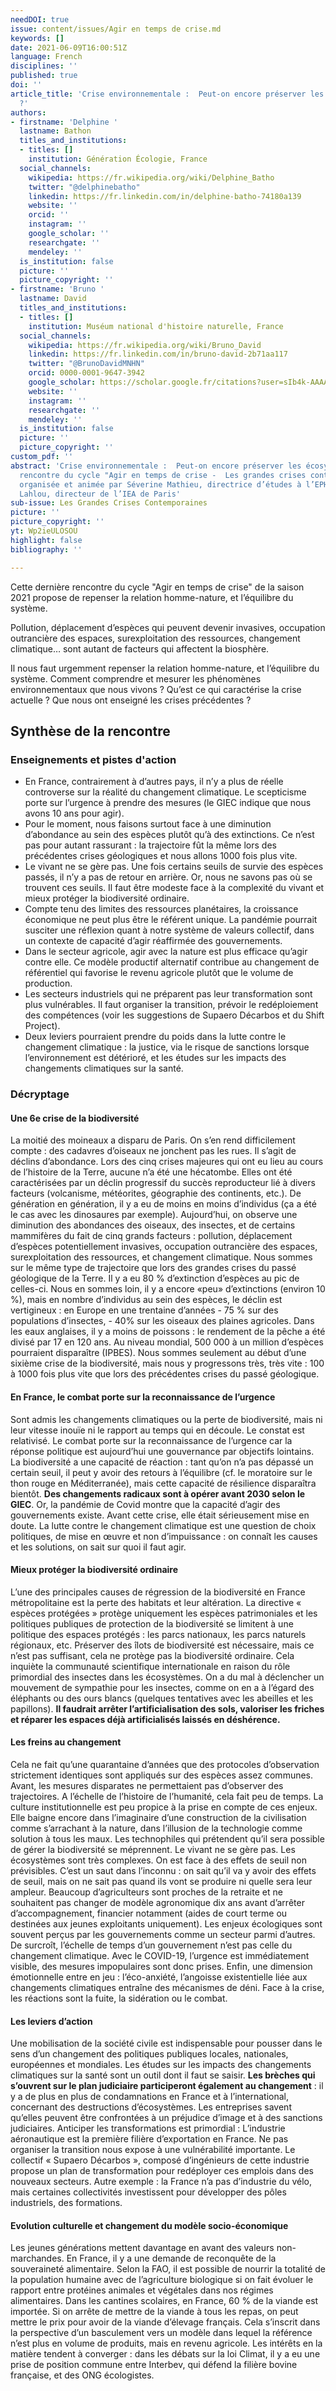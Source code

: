```yaml
---
needDOI: true
issue: content/issues/Agir en temps de crise.md
keywords: []
date: 2021-06-09T16:00:51Z
language: French
disciplines: ''
published: true
doi: ''
article_title: 'Crise environnementale :  Peut-on encore préserver les écosystèmes
  ?'
authors:
- firstname: 'Delphine '
  lastname: Bathon
  titles_and_institutions:
  - titles: []
    institution: Génération Écologie, France
  social_channels:
    wikipedia: https://fr.wikipedia.org/wiki/Delphine_Batho
    twitter: "@delphinebatho"
    linkedin: https://fr.linkedin.com/in/delphine-batho-74180a139
    website: ''
    orcid: ''
    instagram: ''
    google_scholar: ''
    researchgate: ''
    mendeley: ''
  is_institution: false
  picture: ''
  picture_copyright: ''
- firstname: 'Bruno '
  lastname: David
  titles_and_institutions:
  - titles: []
    institution: Muséum national d'histoire naturelle, France
  social_channels:
    wikipedia: https://fr.wikipedia.org/wiki/Bruno_David
    linkedin: https://fr.linkedin.com/in/bruno-david-2b71aa117
    twitter: "@BrunoDavidMNHN"
    orcid: 0000-0001-9647-3942
    google_scholar: https://scholar.google.fr/citations?user=sIb4k-AAAAAJ&hl=fr
    website: ''
    instagram: ''
    researchgate: ''
    mendeley: ''
  is_institution: false
  picture: ''
  picture_copyright: ''
custom_pdf: ''
abstract: 'Crise environnementale :  Peut-on encore préserver les écosystèmes ? :
  rencontre du cycle "Agir en temps de crise -  Les grandes crises contemporaines"
  organisée et animée par Séverine Mathieu, directrice d’études à l’EPHE-PSL, et Saadi
  Lahlou, directeur de l’IEA de Paris'
sub-issue: Les Grandes Crises Contemporaines
picture: ''
picture_copyright: ''
yt: Wp2ieULOSOU
highlight: false
bibliography: ''

---
```

Cette dernière rencontre du cycle "Agir en temps de crise" de la saison 2021 propose de repenser la relation homme-nature, et l’équilibre du système.

Pollution, déplacement d’espèces qui peuvent devenir invasives, occupation outrancière des espaces, surexploitation des ressources, changement climatique… sont autant de facteurs qui affectent la biosphère.

Il nous faut urgemment repenser la relation homme-nature, et l’équilibre du système. Comment comprendre et mesurer les phénomènes environnementaux que nous vivons ? Qu’est ce qui caractérise la crise actuelle ? Que nous ont enseigné les crises précédentes ?

<Youtube yt="Wp2ieULOSOU" caption ="Agir en temps de crise - Peut-on encore préserver les écosystèmes ?"></Youtube>

## Synthèse de la rencontre

### Enseignements et pistes d'action

* En France, contrairement à d’autres pays, il n’y a plus de réelle controverse sur la réalité du changement climatique. Le scepticisme porte sur l’urgence à prendre des mesures (le GIEC indique que nous avons 10 ans pour agir).
* Pour le moment, nous faisons surtout face à une diminution d’abondance au sein des espèces plutôt qu’à des extinctions. Ce n’est pas pour autant rassurant : la trajectoire fût la même lors des précédentes crises géologiques et nous allons 1000 fois plus vite.
* Le vivant ne se gère pas. Une fois certains seuils de survie des espèces passés, il n’y a pas de retour en arrière. Or, nous ne savons pas où se trouvent ces seuils. Il faut être modeste face à la complexité du vivant et mieux protéger la biodiversité ordinaire.
* Compte tenu des limites des ressources planétaires, la croissance économique ne peut plus être le référent unique. La pandémie pourrait susciter une réflexion quant à notre système de valeurs collectif, dans un contexte de capacité d’agir réaffirmée des gouvernements.
* Dans le secteur agricole, agir avec la nature est plus efficace qu’agir contre elle. Ce modèle productif alternatif contribue au changement de référentiel qui favorise le revenu agricole plutôt que le volume de production.
* Les secteurs industriels qui ne préparent pas leur transformation sont plus vulnérables. Il faut organiser la transition, prévoir le redéploiement des compétences (voir les suggestions de Supaero Décarbos et du Shift Project).
* Deux leviers pourraient prendre du poids dans la lutte contre le changement climatique : la justice, via le risque de sanctions lorsque l’environnement est détérioré, et les études sur les impacts des changements climatiques sur la santé.

### Décryptage

#### Une 6e crise de la biodiversité

La moitié des moineaux a disparu de Paris. On s’en rend difficilement compte : des cadavres d’oiseaux ne jonchent pas les rues. Il s’agit de déclins d’abondance. Lors des cinq crises majeures qui ont eu lieu au cours de l’histoire de la Terre, aucune n’a été une hécatombe. Elles ont été caractérisées par un déclin progressif du succès reproducteur lié à divers facteurs (volcanisme, météorites, géographie des continents, etc.). De génération en génération, il y a eu de moins en moins d’individus (ça a été le cas avec les dinosaures par exemple). Aujourd’hui, on observe une diminution des abondances des oiseaux, des insectes, et de certains mammifères du fait de cinq grands facteurs : pollution, déplacement d’espèces potentiellement invasives, occupation outrancière des espaces, surexploitation des ressources, et changement climatique. Nous sommes sur le même type de trajectoire que lors des grandes crises du passé géologique de la Terre. Il y a eu 80 % d’extinction d’espèces au pic de celles-ci. Nous en sommes loin, il y a encore «peu» d’extinctions (environ 10 %), mais en nombre d’individus au sein des espèces, le déclin est vertigineux : en Europe en une trentaine d’années - 75 % sur des populations d’insectes, - 40% sur les oiseaux des plaines agricoles. Dans les eaux anglaises, il y a moins de poissons : le rendement de la pêche a été divisé par 17 en 120 ans. Au niveau mondial, 500 000 à un million d’espèces pourraient disparaître (IPBES). Nous sommes seulement au début d’une sixième crise de la biodiversité, mais nous y progressons très, très vite : 100 à 1000 fois plus vite que lors des précédentes crises du passé géologique.

#### En France, le combat porte sur la reconnaissance de l’urgence

Sont admis les changements climatiques ou la perte de biodiversité, mais ni leur vitesse inouïe ni le rapport au temps qui en découle. Le constat est relativisé. Le combat porte sur la reconnaissance de l’urgence car la réponse politique est aujourd’hui une gouvernance par objectifs lointains. La biodiversité a une capacité de réaction : tant qu’on n’a pas dépassé un certain seuil, il peut y avoir des retours à l’équilibre (cf. le moratoire sur le thon rouge en Méditerranée), mais cette capacité de résilience disparaîtra bientôt. **Des changements radicaux sont à opérer avant 2030 selon le GIEC**. Or, la pandémie de Covid montre que la capacité d’agir des gouvernements existe. Avant cette crise, elle était sérieusement mise en doute. La lutte contre le changement climatique est une question de choix politiques, de mise en œuvre et non d’impuissance : on connaît les causes et les solutions, on sait sur quoi il faut agir.

#### Mieux protéger la biodiversité ordinaire

L’une des principales causes de régression de la biodiversité en France métropolitaine est la perte des habitats et leur altération. La directive « espèces protégées » protège uniquement les espèces patrimoniales et les politiques publiques de protection de la biodiversité se limitent à une politique des espaces protégés : les parcs nationaux, les parcs naturels régionaux, etc. Préserver des îlots de biodiversité est nécessaire, mais ce n’est pas suffisant, cela ne protège pas la biodiversité ordinaire. Cela inquiète la communauté scientifique internationale en raison du rôle primordial des insectes dans les écosystèmes. On a du mal à déclencher un mouvement de sympathie pour les insectes, comme on en a à l’égard des éléphants ou des ours blancs (quelques tentatives avec les abeilles et les papillons). **Il faudrait arrêter l’artificialisation des sols, valoriser les friches et réparer les espaces déjà artificialisés laissés en déshérence.**

#### Les freins au changement

Cela ne fait qu’une quarantaine d’années que des protocoles d’observation strictement identiques sont appliqués sur des espèces assez communes. Avant, les mesures disparates ne permettaient pas d’observer des trajectoires. A l’échelle de l’histoire de l’humanité, cela fait peu de temps. La culture institutionnelle est peu propice à la prise en compte de ces enjeux. Elle baigne encore dans l’imaginaire d’une construction de la civilisation comme s’arrachant à la nature, dans l’illusion de la technologie comme solution à tous les maux. Les technophiles qui prétendent qu’il sera possible de gérer la biodiversité se méprennent. Le vivant ne se gère pas. Les écosystèmes sont très complexes. On est face à des effets de seuil non prévisibles. C’est un saut dans l’inconnu : on sait qu’il va y avoir des effets de seuil, mais on ne sait pas quand ils vont se produire ni quelle sera leur ampleur. Beaucoup d’agriculteurs sont proches de la retraite et ne souhaitent pas changer de modèle agronomique dix ans avant d’arrêter d’accompagnement, financier notamment (aides de court terme ou destinées aux jeunes exploitants uniquement). Les enjeux écologiques sont souvent perçus par les gouvernements comme un secteur parmi d’autres. De surcroît, l’échelle de temps d’un gouvernement n’est pas celle du changement climatique. Avec le COVID-19, l’urgence est immédiatement visible, des mesures impopulaires sont donc prises. Enfin, une dimension émotionnelle entre en jeu : l’éco-anxiété, l’angoisse existentielle liée aux changements climatiques entraîne des mécanismes de déni. Face à la crise, les réactions sont la fuite, la sidération ou le combat.

#### Les leviers d’action

Une mobilisation de la société civile est indispensable pour pousser dans le sens d’un changement des politiques publiques locales, nationales, européennes et mondiales. Les études sur les impacts des changements climatiques sur la santé sont un outil dont il faut se saisir. **Les brèches qui s’ouvrent sur le plan judiciaire participeront également au changement** : il y a de plus en plus de condamnations en France et à l’international, concernant des destructions d’écosystèmes. Les entreprises savent qu’elles peuvent être confrontées à un préjudice d’image et à des sanctions judiciaires. Anticiper les transformations est primordial : L’industrie aéronautique est la première filière d’exportation en France. Ne pas organiser la transition nous expose à une vulnérabilité importante. Le collectif « Supaero Décarbos », composé d’ingénieurs de cette industrie propose un plan de transformation pour redéployer ces emplois dans des nouveaux secteurs. Autre exemple : la France n’a pas d’industrie du vélo, mais certaines collectivités investissent pour développer des pôles industriels, des formations.

#### Evolution culturelle et changement du modèle socio-économique

Les jeunes générations mettent davantage en avant des valeurs non-marchandes. En France, il y a une demande de reconquête de la souveraineté alimentaire. Selon la FAO, il est possible de nourrir la totalité de la population humaine avec de l’agriculture biologique si on fait évoluer le rapport entre protéines animales et végétales dans nos régimes alimentaires. Dans les cantines scolaires, en France, 60 % de la viande est importée. Si on arrête de mettre de la viande à tous les repas, on peut mettre le prix pour avoir de la viande d’élevage français. Cela s’inscrit dans la perspective d’un basculement vers un modèle dans lequel la référence n’est plus en volume de produits, mais en revenu agricole. Les intérêts en la matière tendent à converger : dans les débats sur la loi Climat, il y a eu une prise de position commune entre Interbev, qui défend la filière bovine française, et des ONG écologistes.